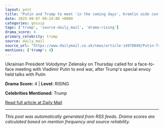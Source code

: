 ```yaml
---
layout: post
title: "Putin and Trump to meet 'in the coming days', Kremlin aide confirms as Zelenskyy calls for face-to-face with Russian tyrant to end the war in Ukraine"
date: 2025-08-07 09:24:00 +0000
categories: gossip
tags: ['trump', 'source-daily_mail', 'drama-rising']
drama_score: 4
primary_celebrity: trump
source: daily_mail
source_url: "https://www.dailymail.co.uk/news/article-14978849/Putin-Trump-meet-coming-days-Kremlin-aide-confirms-Zelenskyy-calls-face-face-Russian-tyrant-end-war-Ukraine.html?ns_mchannel=rss&ito=1490&ns_campaign=1490"
mentions: {'trump': 4}
---
```


Ukrainian President Volodymyr Zelensky on Thursday called for a face-to-face meeting with Vladimir Putin to end war, after Trump's special envoy held talks with Putin

**Drama Score:** 4 | **Level:** RISING

**Celebrities Mentioned:** Trump

[Read full article at Daily Mail](https://www.dailymail.co.uk/news/article-14978849/Putin-Trump-meet-coming-days-Kremlin-aide-confirms-Zelenskyy-calls-face-face-Russian-tyrant-end-war-Ukraine.html?ns_mchannel=rss&ito=1490&ns_campaign=1490)

---
*This post was automatically generated from RSS feeds. Drama scores are calculated based on mention frequency and source reliability.*
